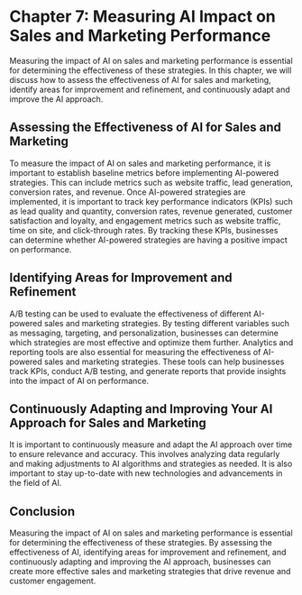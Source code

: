 Chapter 7: Measuring AI Impact on Sales and Marketing Performance
=================================================================

Measuring the impact of AI on sales and marketing performance is essential for determining the effectiveness of these strategies. In this chapter, we will discuss how to assess the effectiveness of AI for sales and marketing, identify areas for improvement and refinement, and continuously adapt and improve the AI approach.

Assessing the Effectiveness of AI for Sales and Marketing
---------------------------------------------------------

To measure the impact of AI on sales and marketing performance, it is important to establish baseline metrics before implementing AI-powered strategies. This can include metrics such as website traffic, lead generation, conversion rates, and revenue. Once AI-powered strategies are implemented, it is important to track key performance indicators (KPIs) such as lead quality and quantity, conversion rates, revenue generated, customer satisfaction and loyalty, and engagement metrics such as website traffic, time on site, and click-through rates. By tracking these KPIs, businesses can determine whether AI-powered strategies are having a positive impact on performance.

Identifying Areas for Improvement and Refinement
------------------------------------------------

A/B testing can be used to evaluate the effectiveness of different AI-powered sales and marketing strategies. By testing different variables such as messaging, targeting, and personalization, businesses can determine which strategies are most effective and optimize them further. Analytics and reporting tools are also essential for measuring the effectiveness of AI-powered sales and marketing strategies. These tools can help businesses track KPIs, conduct A/B testing, and generate reports that provide insights into the impact of AI on performance.

Continuously Adapting and Improving Your AI Approach for Sales and Marketing
----------------------------------------------------------------------------

It is important to continuously measure and adapt the AI approach over time to ensure relevance and accuracy. This involves analyzing data regularly and making adjustments to AI algorithms and strategies as needed. It is also important to stay up-to-date with new technologies and advancements in the field of AI.

Conclusion
----------

Measuring the impact of AI on sales and marketing performance is essential for determining the effectiveness of these strategies. By assessing the effectiveness of AI, identifying areas for improvement and refinement, and continuously adapting and improving the AI approach, businesses can create more effective sales and marketing strategies that drive revenue and customer engagement.
